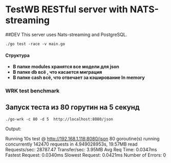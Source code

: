 # TestWB RESTful server with NATS-streaming
##DEV
This server uses Nats-streaming and PostgreSQL.
```
./go test -race -v main.go
```

#### Структура
- **В папке modules хранятся все модели для json**
- **В папке db всё , что касается миграция** 
- **В папке cash всё, что отвечает за кэширование In memory** 

### WRK test benchmark

## Запуск теста из 80 горутин на 5 секунд 
```
./go-wrk -c 80 -d 5  http://localhost:8080/json
```

Output:  

Running 10s test @ http://192.168.1.118:8080/json
  80 goroutine(s) running concurrently
   142470 requests in 4.949028953s, 19.57MB read
     Requests/sec:		28787.47
     Transfer/sec:		3.95MB
     Avg Req Time:		0.0347ms
     Fastest Request:	0.0340ms
     Slowest Request:	0.0421ms
     Number of Errors:	0


